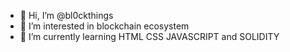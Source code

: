 - 👋 Hi, I’m @bl0ckthings
- 👀 I’m interested in blockchain ecosystem 
- 🌱 I’m currently learning HTML CSS JAVASCRIPT and SOLIDITY

<!---
bl0ckthings/bl0ckthings is a ✨ special ✨ repository because its `README.md` (this file) appears on your GitHub profile.
You can click the Preview link to take a look at your changes.
--->
